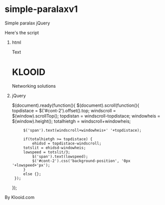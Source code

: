 simple-paralaxv1
================

Simple paralax jQuery

Here's the script

1. html

    <span>Text</span>
    
    <div id='cont-1'>
        
    </div>
    
    <div id='cont-2'>
        <h1>
            KLOOID
        </h1>
        <p>
            Networking solutions
        </p>
    </div>
    
    <div id='cont-3'>
        
    </div>


1. jQuery

    $(document).ready(function(){
        $(document).scroll(function(){
            topdistace = $('#cont-2').offset().top;
            windscroll = $(window).scrollTop();
            topdistan = windscroll-topdistace;
            windowheis = $(window).height();
            totalhietgh = windscroll+windowheis;
            
            $('span').text(windscroll+windowheis+' '+topdistace);
            
            if(totalhietgh >= topdistace) {
                ehidsd = topdistace-windscroll;
            totslit = ehidsd-windowheis;
            lowspeed = totslit/3;
                $('span').text(lowspeed);
                $('#cont-2').css('background-position', '0px '+lowspeed+'px');
            } 
            else {};
        });
    });


By Klooid.com

